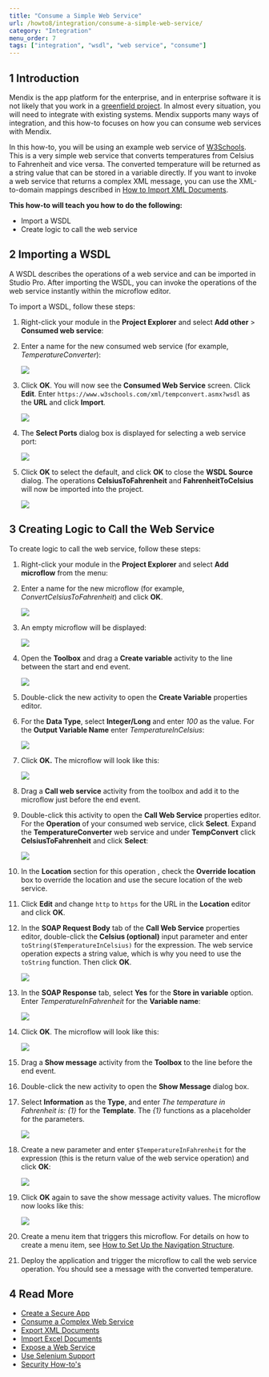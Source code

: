 ```yaml
---
title: "Consume a Simple Web Service"
url: /howto8/integration/consume-a-simple-web-service/
category: "Integration"
menu_order: 7
tags: ["integration", "wsdl", "web service", "consume"]
---
```


## 1 Introduction

Mendix is the app platform for the enterprise, and in enterprise software it is not likely that you work in a [greenfield project](https://en.wikipedia.org/wiki/Greenfield_project). In almost every situation, you will need to integrate with existing systems. Mendix supports many ways of integration, and this how-to focuses on how you can consume web services with Mendix.

In this how-to, you will be using an example web service of [W3Schools](http:/www.w3schools.com/). This is a very simple web service that converts temperatures from Celsius to Fahrenheit and vice versa. The converted temperature will be returned as a string value that can be stored in a variable directly. If you want to invoke a web service that returns a complex XML message, you can use the XML-to-domain mappings described in [How to Import XML Documents](/howto8/integration/importing-xml-documents/).

**This how-to will teach you how to do the following:**

* Import a WSDL
*  Create logic to call the web service

## 2 Importing a WSDL

A WSDL describes the operations of a web service and can be imported in Studio Pro. After importing the WSDL, you can invoke the operations of the web service instantly within the microflow editor.

To import a WSDL, follow these steps:

1. Right-click your module in the **Project Explorer** and select **Add other** > **Consumed web service**:

2. Enter a name for the new consumed web service (for example, *TemperatureConverter*):

    ![](/attachments/howto8/integration/consume-a-simple-web-service/18582086.png)

3. Click **OK**. You will now see the **Consumed Web Service** screen. Click **Edit**. Enter `https://www.w3schools.com/xml/tempconvert.asmx?wsdl` as the **URL** and click **Import**.

    ![](/attachments/howto8/integration/consume-a-simple-web-service/wsdl-source.png)

4.  The **Select Ports** dialog box is displayed for selecting a web service port:

    ![](/attachments/howto8/integration/consume-a-simple-web-service/18582065.png)

5. Click **OK** to select the default, and click **OK** to close the **WSDL Source** dialog. The operations **CelsiusToFahrenheit** and **FahrenheitToCelsius** will now be imported into the project.

    ![](/attachments/howto8/integration/consume-a-simple-web-service/18582084.png)

## 3 Creating Logic to Call the Web Service

To create logic to call the web service, follow these steps:

1.  Right-click your module in the **Project Explorer** and select **Add microflow** from the menu:

2.  Enter a name for the new microflow (for example, *ConvertCelsiusToFahrenheit*) and click **OK**.

    ![](/attachments/howto8/integration/consume-a-simple-web-service/18582083.png)

3.  An empty microflow will be displayed:

    ![](/attachments/howto8/integration/consume-a-simple-web-service/18582081.png)

4.  Open the **Toolbox** and drag a **Create variable** activity to the line between the start and end event.

    ![](/attachments/howto8/integration/consume-a-simple-web-service/8946802.png)

5. Double-click the new activity to open the **Create Variable** properties editor.

6. For the **Data Type**, select **Integer/Long** and enter *100* as the value. For the **Output Variable Name** enter *TemperatureInCelsius*:

    ![](/attachments/howto8/integration/consume-a-simple-web-service/18582080.png)

7.  Click **OK.** The microflow will look like this:

    ![](/attachments/howto8/integration/consume-a-simple-web-service/18582079.png)

8. Drag a **Call web service** activity from the toolbox and add it to the microflow just before the end event.

9. Double-click this activity to open the **Call Web Service** properties editor. For the **Operation** of your consumed web service, click **Select**. Expand the **TemperatureConverter** web service and under **TempConvert** click **CelsiusToFahrenheit** and click **Select**:

    ![](/attachments/howto8/integration/consume-a-simple-web-service/18582076.png)

10. In the **Location** section for this operation , check the **Override location** box to override the location and use the secure location of the web service.

11. Click **Edit** and change `http` to `https` for the URL in the **Location** editor and click **OK**.

12. In the **SOAP Request Body** tab of the **Call Web Service** properties editor, double-click the **Celsius (optional)** input parameter and enter `toString($TemperatureInCelsius)` for the expression. The web service operation expects a string value, which is why you need to use the `toString` function. Then click **OK**.

    ![](/attachments/howto8/integration/consume-a-simple-web-service/18582075.png)

13. In the **SOAP Response** tab, select **Yes** for the **Store in variable** option. Enter *TemperatureInFahrenheit* for the **Variable name**:

    ![](/attachments/howto8/integration/consume-a-simple-web-service/call-web-serv-SOAP-resp.png)

14. Click **OK**. The microflow will look like this:

    ![](/attachments/howto8/integration/consume-a-simple-web-service/18582073.png)

15. Drag a **Show message** activity from the **Toolbox** to the line before the end event.

16. Double-click the new activity to open the **Show Message** dialog box.

17. Select **Information** as the **Type**, and enter *The temperature in Fahrenheit is: {1}* for the **Template**. The *{1}* functions as a placeholder for the parameters.

    ![](/attachments/howto8/integration/consume-a-simple-web-service/18582071.png)

19. Create a new parameter and enter `$TemperatureInFahrenheit` for the expression (this is the return value of the web service operation) and click **OK**:

    ![](/attachments/howto8/integration/consume-a-simple-web-service/18582072.png)

20. Click **OK** again to save the show message activity values. The microflow now looks like this:

    ![](/attachments/howto8/integration/consume-a-simple-web-service/18582070.png)

21. Create a menu item that triggers this microflow. For details on how to create a menu item, see [How to Set Up the Navigation Structure](/howto8/general/setting-up-the-navigation-structure/).

22. Deploy the application and trigger the microflow to call the web service operation. You should see a message with the converted temperature.

## 4 Read More

* [Create a Secure App](/howto8/security/create-a-secure-app/)
* [Consume a Complex Web Service](/howto8/integration/consume-a-complex-web-service/)
* [Export XML Documents](/howto8/integration/export-xml-documents/)
* [Import Excel Documents](/howto8/integration/importing-excel-documents/)
* [Expose a Web Service](/howto8/integration/expose-a-web-service/)
* [Use Selenium Support](/howto8/integration/selenium-support/)
* [Security How-to's](/howto8/security/)
